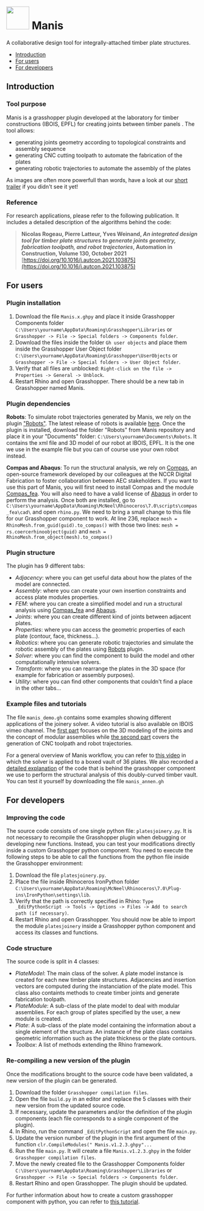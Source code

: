 # <img src="https://user-images.githubusercontent.com/57152105/137743447-f8981e9f-161f-4c39-b6a4-7e3ab0330f6a.png" width="60"> Manis 
 
A collaborative design tool for integrally-attached timber plate structures.

* [Introduction](#introduction)
* [For users](#for-users)
* [For developers](#for-developers)

## Introduction

### Tool purpose
Manis is a grasshopper plugin developed at the laboratory for timber constructions (IBOIS, EPFL) for creating joints between timber panels .
The tool allows:
* generating joints geometry according to topological constraints and assembly sequence
* generating CNC cutting toolpath to automate the fabrication of the plates
* generating robotic trajectories to automate the assembly of the plates

As images are often more powerfull than words, have a look at our [short trailer](https://vimeo.com/635101614) if you didn't see it yet!

### Reference
For research applications, please refer to the following publication. It includes a detailed description of the algorithms behind the code: 
> __Nicolas Rogeau, Pierre Latteur, Yves Weinand, _An integrated design tool for timber plate structures to generate joints geometry, fabrication toolpath, and robot trajectories_, Automation in Construction, Volume 130, October 2021__
> [https://doi.org/10.1016/j.autcon.2021.103875](https://doi.org/10.1016/j.autcon.2021.103875)

## For users

### Plugin installation
1. Download the file `Manis.x.ghpy` and place it inside Grasshopper Components folder `C:\Users\yourname\AppData\Roaming\Grasshopper\Libraries` or `Grasshopper -> File -> Special folders -> Components folder`.
2. Download the files inside the folder `Gh user objects` and place them inside the Grasshopper User Object folder `C:\Users\yourname\AppData\Roaming\Grasshopper\UserObjects` or `Grasshopper -> File -> Special folders -> User Object folder`.
3. Verify that all files are unblocked: `Right-click on the file -> Properties -> General -> Unblock`.
4. Restart Rhino and open Grasshopper. There should be a new tab in Grasshopper named Manis.

### Plugin dependencies

**Robots**: To simulate robot trajectories generated by Manis, we rely on the plugin ["Robots"](https://github.com/visose/Robots). The latest release of robots is available [here](https://github.com/visose/Robots/releases). Once the plugin is installed, download the folder "Robots" from Manis repository and place it in your "Documents" folder: `C:\Users\yourname\Documents\Robots`. It contains the xml file and 3D model of our robot at IBOIS, EPFL. It is the one we use in the example file but you can of course use your own robot instead.

**Compas and Abaqus**: To run the structural analysis, we rely on [Compas](https://compas.dev), an open-source framework developed by our colleagues at the NCCR Digital Fabrication to foster collaboration between AEC stakeholders. If you want to use this part of Manis, you will first need to install Compas and the module [Compas_fea](https://compas.dev/compas_fea). You will also need to have a valid license of [Abaqus](https://www.3ds.com/products-services/simulia/products/abaqus/) in order to perform the analysis. Once both are installed, go to `C:\Users\yourname\AppData\Roaming\McNeel\Rhinoceros\7.0\scripts\compas_fea\cad\` and open `rhino.py`. We need to bring a small change to this file for our Grasshopper component to work. At line 236, replace `mesh = RhinoMesh.from_guid(guid).to_compas()` with those two lines: `mesh = rs.coercerhinoobject(guid)`
and `mesh = RhinoMesh.from_object(mesh).to_compas()`

### Plugin structure
The plugin has 9 different tabs:
* _Adjacency_: where you can get useful data about how the plates of the model are connected. 
* _Assembly_: where you can create your own insertion constraints and access plate modules properties.
* _FEM_: where you can create a simplified model and run a structural analysis using [Compas_fea](https://compas.dev/compas_fea) and [Abaqus](https://www.3ds.com/products-services/simulia/products/abaqus/).
* _Joints_: where you can create different kind of joints between adjacent plates. 
* _Properties_: where you can access the geometric properties of each plate (contour, face, thickness...).
* _Robotics_: where you can generate robotic trajectories and simulate the robotic assembly of the plates using [Robots](https://github.com/visose/Robots) plugin.
* _Solver_: where you can find the component to build the model and other computationally intensive solvers.
* _Transform_: where you can rearrange the plates in the 3D space (for example for fabrication or assembly purposes).
* _Utility_: where you can find other components that couldn't find a place in the other tabs...

### Example files and tutorials
The file `manis_demo.gh` contains some examples showing different applications of the joinery solver.
A video tutorial is also available on IBOIS vimeo channel. The [first part](https://vimeo.com/635110679) focuses on the 3D modeling of the joints and the concept of modular assemblies while [the second part](https://vimeo.com/635112019) covers the generation of CNC toolpath and robot trajectories.

For a general overview of Manis workflow, you can refer to [this video](https://vimeo.com/635127909) in which the solver is applied to a boxed vault of 36 plates.
We also recorded a [detailed explanation](https://vimeo.com/635128815) of the code that is behind the grasshopper component we use to perform the structural analysis of this doubly-curved timber vault. You can test it yourself by downloading the file `manis_annen.gh`

## For developers

### Improving the code
The source code consists of one single python file: `platesjoinery.py`. 
It is not necessary to recompile the Grasshopper plugin when debugging or developing new functions.
Instead, you can test your modifications directly inside a custom Grasshopper python component.
You need to execute the following steps to be able to call the functions from the python file inside the Grasshopper environment: 
1. Download the file `platesjoinery.py`.
2. Place the file inside Rhinoceros IronPython folder `C:\Users\yourname\AppData\Roaming\McNeel\Rhinoceros\7.0\Plug-ins\IronPython\settings\lib`.
3. Verify that the path is correctly specified in Rhino: `Type _EditPythonScript -> Tools -> Options -> Files -> Add to search path (if necessary)`.
4. Restart Rhino and open Grasshopper. You should now be able to import the module `platesjoinery` inside a Grasshopper python component and access its classes and functions.

### Code structure
The source code is split in 4 classes:
* _PlateModel_: The main class of the solver. A plate model instance is created for each new timber plate structures. Adjacencies and insertion vectors are computed during the instanciation of the plate model. This class also containts methods to create timber joints and generate fabrication toolpath.
* _PlateModule_: A sub-class of the plate model to deal with modular assemblies. For each group of plates specified by the user, a new module is created.
* _Plate_: A sub-class of the plate model containing the information about a single element of the structure. An instance of the plate class contains geometric information such as the plate thickness or the plate contours.
* _Toolbox_: A list of methods extending the Rhino framework. 

### Re-compiling a new version of the plugin
Once the modifications brought to the source code have been validated, a new version of the plugin can be generated.

1. Download the folder `Grasshopper compilation files`.
2. Open the file `build.py` in an editor and replace the 5 classes with their new version from the updated source code.
3. If necessary, update the parameters and/or the definition of the plugin components (each file corresponds to a single component of the plugin).
4. In Rhino, run the command `_EditPythonScript` and open the file `main.py`.
5. Update the version number of the plugin in the first argument of the function `clr.CompileModules(" Manis.v1.2.3.ghpy"...`
6. Run the file `main.py`. It will create a file `Manis.v1.2.3.ghpy` in the folder `Grasshopper compilation files`.
7. Move the newly created file to the Grasshopper Components folder `C:\Users\yourname\AppData\Roaming\Grasshopper\Libraries` or `Grasshopper -> File -> Special folders -> Components folder`.
8. Restart Rhino and open Grasshopper. The plugin should be updated.

For further information about how to create a custom grasshopper component with python, you can refer to [this tutorial](https://discourse.mcneel.com/t/tutorial-creating-a-grasshopper-component-with-the-python-ghpy-compiler/38552).
